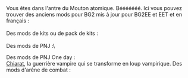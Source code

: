 ## 
Vous êtes dans l'antre du Mouton atomique. Bééééééé. Ici vous pouvez trouver des anciens mods pour BG2 mis à jour pour BG2EE et EET et en français :\
\
Des mods de kits ou de pack de kits :\
\
Des mods de PNJ :\

Des mods de PNJ One day :  
<a href=https://github.com/Plutonium-X/1D_NPC_Chiara>Chiarat</a>, la guerrière vampire qui se transforme en loup vampirique.
Des mods d'arêne de combat :


<!--
